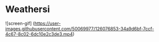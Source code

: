 # Weathersi

![screen-gif] (https://user-images.githubusercontent.com/50069977/126076853-34a9d6bf-7ccf-4c67-8c02-6dc10e2c3de3.mp4)
